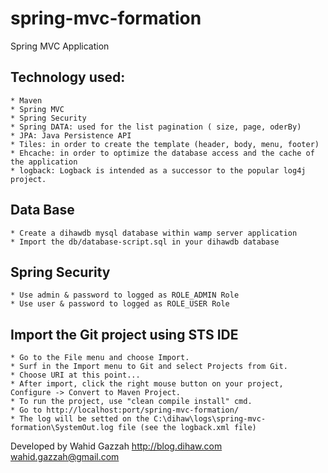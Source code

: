 # spring-mvc-formation
Spring MVC Application

## Technology used:
	
	* Maven
	* Spring MVC
	* Spring Security
	* Spring DATA: used for the list pagination ( size, page, oderBy)
	* JPA: Java Persistence API
	* Tiles: in order to create the template (header, body, menu, footer)
	* Ehcache: in order to optimize the database access and the cache of the application
	* logback: Logback is intended as a successor to the popular log4j project.

## Data Base

    * Create a dihawdb mysql database within wamp server application
    * Import the db/database-script.sql in your dihawdb database
    
## Spring Security
    * Use admin & password to logged as ROLE_ADMIN Role
    * Use user & password to logged as ROLE_USER Role
    
## Import the Git project using STS IDE

    * Go to the File menu and choose Import.
    * Surf in the Import menu to Git and select Projects from Git.
    * Choose URI at this point...
    * After import, click the right mouse button on your project, Configure -> Convert to Maven Project.
    * To run the project, use "clean compile install" cmd.
    * Go to http://localhost:port/spring-mvc-formation/
    * The log will be setted on the C:\dihaw\logs\spring-mvc-formation\SystemOut.log file (see the logback.xml file)


Developed by Wahid Gazzah
http://blog.dihaw.com
wahid.gazzah@gmail.com
